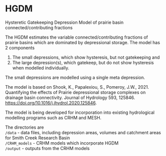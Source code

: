 # HGDM

Hysteretic Gatekeeping Depression Model of prairie basin connected/contributing fractions

The HGDM estimates the variable connected/contributing fractions of prairie basins which are
dominated by depressional storage. The model has 2 components  

1. The small depressions, which show hysteresis, but not gatekeeping and
2. The large depression(s), which gatekeep, but do not show hysteresis when modelled individually.

The small depressions are modelled using a single meta depression.

The model is based on Shook, K., Papalexiou, S., Pomeroy, J.W., 2021. Quantifying the effects of Prairie depressional storage complexes on drainage basin connectivity. Journal of Hydrology 593, 125846. https://doi.org/10.1016/j.jhydrol.2020.125846.  

The model is being developed for incorporation into existing hydrological modelling programs
such as CRHM and MESH. 

The directories are  
`/data` - data files, including depression areas, volumes and catchment areas for Smith Creek Research Basin  
`/CRHM_models` - CRHM models which incorporate HGDM  
`/output` - outputs from the CRHM models  
